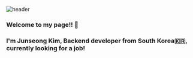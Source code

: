 ![header](https://capsule-render.vercel.app/api?type=slice&color=gradient&height=300&section=header&text=Hi%20Nice%20to%20meet%20you&fontSize=40)

### Welcome to my page!! 👋
### I'm Junseong Kim, Backend developer from South Korea:kr:, currently looking for a job!

<!--
**gomshiki/gomshiki** is a ✨ _special_ ✨ repository because its `README.md` (this file) appears on your GitHub profile.

Here are some ideas to get you started:

- 🔭 I’m currently working on ...
- 🌱 I’m currently learning ...
- 👯 I’m looking to collaborate on ...
- 🤔 I’m looking for help with ...
- 💬 Ask me about ...
- 📫 How to reach me: ...
- 😄 Pronouns: ...
- ⚡ Fun fact: ...
-->


